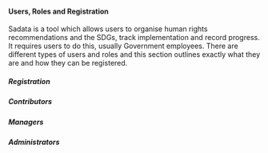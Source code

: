 #### Users, Roles and Registration

Sadata is a tool which allows users to organise human rights recommendations and the SDGs, track implementation and record progress. It requires users to do this, usually Government employees. There are different types of users and roles and this section outlines exactly what they are and how they can be registered. 

##### Registration

##### Contributors

##### Managers

##### Administrators



